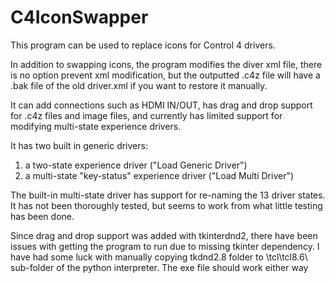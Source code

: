 # C4IconSwapper
This program can be used to replace icons for Control 4 drivers.

In addition to swapping icons, the program modifies the diver xml file,
there is no option prevent xml modification,
but the outputted .c4z file will have a .bak file of the old driver.xml if you want to restore it manually.

It can add connections such as HDMI IN/OUT,
has drag and drop support for .c4z files and image files,
and currently has limited support for modifying multi-state experience drivers.

It has two built in generic drivers:
1) a two-state experience driver ("Load Generic Driver")
2) a multi-state "key-status" experience driver ("Load Multi Driver")

The built-in multi-state driver has support for re-naming the 13 driver states.
It has not been thoroughly tested, but seems to work from what little testing has been done.

Since drag and drop support was added with tkinterdnd2,
there have been issues with getting the program to run due to missing tkinter dependency.
I have had some luck with manually copying tkdnd2.8 folder to \tcl\tcl8.6\ sub-folder of the python interpreter.
The exe file should work either way
